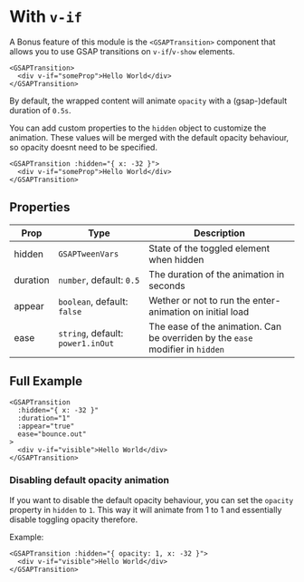 # With `v-if`

A Bonus feature of this module is the `<GSAPTransition>` component that allows
you to use GSAP transitions on `v-if`/`v-show` elements.

```vue
<GSAPTransition>
  <div v-if="someProp">Hello World</div>
</GSAPTransition>
```

By default, the wrapped content will animate `opacity` with a (gsap-)default
duration of `0.5s`.

You can add custom properties to the `hidden` object to customize the animation.
These values will be merged with the default opacity behaviour, so opacity
doesnt need to be specified.

```vue
<GSAPTransition :hidden="{ x: -32 }">
  <div v-if="someProp">Hello World</div>
</GSAPTransition>
```

## Properties

| Prop     | Type                              | Description                                                                    |
| -------- | --------------------------------- | ------------------------------------------------------------------------------ |
| hidden   | `GSAPTweenVars`                   | State of the toggled element when hidden                                       |
| duration | `number`, default: `0.5`          | The duration of the animation in seconds                                       |
| appear   | `boolean`, default: `false`       | Wether or not to run the enter-animation on initial load                       |
| ease     | `string`, default: `power1.inOut` | The ease of the animation. Can be overriden by the `ease` modifier in `hidden` |

## Full Example

```vue
<GSAPTransition
  :hidden="{ x: -32 }"
  :duration="1"
  :appear="true"
  ease="bounce.out"
>
  <div v-if="visible">Hello World</div>
</GSAPTransition>
```

### Disabling default opacity animation

If you want to disable the default opacity behaviour, you can set the `opacity`
property in `hidden` to `1`. This way it will animate from 1 to 1 and
essentially disable toggling opacity therefore.

Example:

```vue
<GSAPTransition :hidden="{ opacity: 1, x: -32 }">
  <div v-if="visible">Hello World</div>
</GSAPTransition>
```
